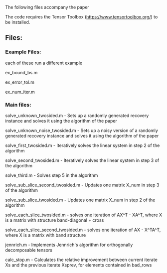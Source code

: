 The following files accompany the paper

The code requires the Tensor Toolbox (https://www.tensortoolbox.org/) to be installed.

## Files:
### Example Files:

each of these run a different example

ex_bound_bs.m

ex_error_tol.m

ex_num_iter.m


### Main files:
solve_unknown_twosided.m - Sets up a randomly generated recovery instance and solves it using the algorithm of the paper

solve_unknown_noise_twosided.m - Sets up a noisy version of a randomly generated recovery instance and solves it using the algorithm of the paper

solve_first_twosided.m - Iteratively solves the linear system in step 2 of the algorithm

solve_second_twosided.m - Iteratively solves the linear system in step 3 of the algorithm

solve_third.m - Solves step 5 in the algorithm

solve_sub_slice_second_twosided.m - Updates one matrix X_num in step 3 of the algorithm

solve_sub_slice_twosided.m - Updates one matrix X_num in step 2 of the algorithm

solve_each_slice_twosided.m - solves one iteration of AX^T - XA^T, where X is a matrix with structure band-diagonal + cross

solve_each_slice_second_twosided.m - solves one iteration of AX - X^TA^T, where X is a matrix with band structure

jennrich.m - Implements Jennrich's algorithm for orthogonally decomposable tensors

calc_stop.m - Calculates the relative improvement between current iterate Xs and the previous iterate Xsprev, for elements contained in bad_rows
